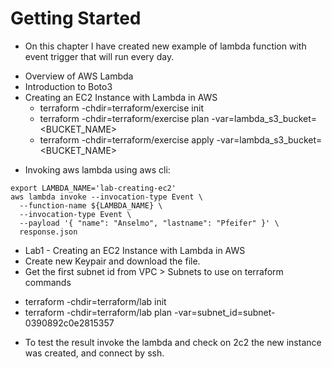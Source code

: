 # Getting Started

* On this chapter I have created new example of lambda function with event trigger that will run every day.
- Overview of AWS Lambda
- Introduction to Boto3
- Creating an EC2 Instance with Lambda in AWS
    - terraform -chdir=terraform/exercise init
    - terraform -chdir=terraform/exercise plan -var=lambda_s3_bucket=<BUCKET_NAME>
    - terraform -chdir=terraform/exercise apply -var=lambda_s3_bucket=<BUCKET_NAME>

* Invoking aws lambda using aws cli:
```shell
export LAMBDA_NAME='lab-creating-ec2'
aws lambda invoke --invocation-type Event \
  --function-name ${LAMBDA_NAME} \
  --invocation-type Event \
  --payload '{ "name": "Anselmo", "lastname": "Pfeifer" }' \
  response.json
```
* Lab1 - Creating an EC2 Instance with Lambda in AWS
* Create new Keypair and download the file. 
* Get the first subnet id from VPC > Subnets to use on terraform commands
- terraform -chdir=terraform/lab init
- terraform -chdir=terraform/lab plan -var=subnet_id=subnet-0390892c0e2815357
* To test the result invoke the lambda and check on 2c2 the new instance was created, and connect by ssh. 
